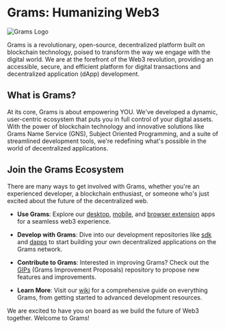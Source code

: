 # Grams: Humanizing Web3

![Grams Logo](https://assets.grams.dev/logo/logo150x148.png)

Grams is a revolutionary, open-source, decentralized platform built on blockchain technology, poised to transform the way we engage with the digital world. We are at the forefront of the Web3 revolution, providing an accessible, secure, and efficient platform for digital transactions and decentralized application (dApp) development.

## What is Grams?

At its core, Grams is about empowering YOU. We've developed a dynamic, user-centric ecosystem that puts you in full control of your digital assets. With the power of blockchain technology and innovative solutions like Grams Name Service (GNS), Subject Oriented Programming, and a suite of streamlined development tools, we're redefining what's possible in the world of decentralized applications.

## Join the Grams Ecosystem

There are many ways to get involved with Grams, whether you're an experienced developer, a blockchain enthusiast, or someone who's just excited about the future of the decentralized web.

* **Use Grams**: Explore our [desktop](https://github.com/grams-dev/desktop), [mobile](https://github.com/grams-dev/mobile), and [browser extension](https://github.com/grams-dev/extension) apps for a seamless web3 experience.

* **Develop with Grams**: Dive into our development repositories like [sdk](https://github.com/grams-dev/sdk) and [dapps](https://github.com/grams-dev/dapps) to start building your own decentralized applications on the Grams network.

* **Contribute to Grams**: Interested in improving Grams? Check out the [GIPs](https://github.com/grams-dev/gip) (Grams Improvement Proposals) repository to propose new features and improvements.

* **Learn More**: Visit our [wiki](https://wiki.grams.dev/) for a comprehensive guide on everything Grams, from getting started to advanced development resources.

We are excited to have you on board as we build the future of Web3 together. Welcome to Grams!
